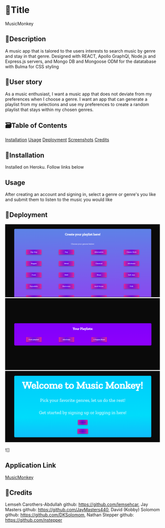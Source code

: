 # 🎨Title 
MusicMonkey

## 📝Description 
A music app that is talored to the users interests to search music by genre and stay in that genre. Designed with REACT, Apollo GraphQl, Node.js and Express.js servers, and Mongo DB and Mongoose ODM for the datatabase with Bulma for CSS styling

## 🔖User story
As a music enthusiast, I want a music app that does not deviate from my preferences when I choose a genre. I want an app that can generate a playlist from my selections and use my preferences to create a random playlist that stays within my chosen genres. 

## 🗃️Table of Contents 

[Installation](#installation)
[Usage](#usage)
[Deployment](#Deployment)
[Screenshots](#screenshots)
[Credits](#credits)
## 🍱Installation
Installed on Heroku. Follow links below  


## Usage
After creating an account and signing in, select a genre or genre's you like and submit them to listen to the music you would like


## 🚀Deployment 
![Homepage](./client/public/images/Screenshot%20(158).png)
![Genre](./client/public/images/Screenshot%20(160).png)
![Profile](./client/public/images/Screenshot%20(161).png)


![]



## Application Link

[MusicMonkey](https://nameless-retreat-79018.herokuapp.com/)


## 👥Credits
Lemseh Carothers-Abdullah github: https://github.com/lemsehcar, Jay Masters github: https://github.com/JayMasters440, David (Kobby) Solomom github: https://github.com/DKSolomom, Nathan Stepper github: https://github.com/nstepper 

[](./client/public/index.html)